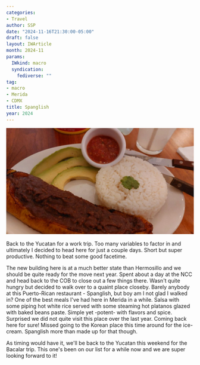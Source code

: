 ```yaml
---
categories:
- Travel
author: SSP
date: "2024-11-16T21:30:00-05:00"
draft: false
layout: IWArticle
month: 2024-11
params:
  IWkind: macro
  syndication:
    fediverse: ""
tag:
- macro
- Merida
- CDMX
title: Spanglish
year: 2024
---
```


![](Spanglish.jpg)

Back to the Yucatan for a work trip. Too many variables to factor in and ultimately I decided to head here for just a couple days. Short but super productive. Nothing to beat some good facetime. 

The new building here is at a much better state than Hermosillo and we should be quite ready for the move next year. Spent about a day at the NCC and head back to the COB to close out a few things there. Wasn't quite hungry but decided to walk over to a quaint place closeby. Barely anybody at this Puerto-Rican restaurant - Spanglish, but boy am I not glad I walked in? One of the best meals I've had here in Merida in a while. Salsa with some piping hot white rice served with some steaming hot platanos glazed with baked beans paste. Simple yet -potent- with flavors and spice. Surprised we did not quite visit this place over the last year. Coming back here for sure! Missed going to the Korean place this time around for the ice-cream. Spanglish more than made up for that though.

As timing would have it, we'll be back to the Yucatan this weekend for the Bacalar trip. This one's been on our list for a while now and we are super looking forward to it! 